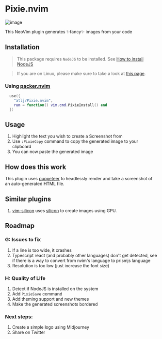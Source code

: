 # Pixie.nvim

![image](https://user-images.githubusercontent.com/23079646/216171201-4f3261c7-f97d-4046-a011-b9b85a078726.png)

This NeoVim plugin generates ✨fancy✨ images from your code

## Installation

> This package requires `NodeJS` to be installed.
> See [How to install NodeJS](https://gist.github.com/MichaelCurrin/aa1fc56419a355972b96bce23f3bccba)

> If you are on Linux, please make sure to take a look at [this page](https://github.com/kufii/img-clipboard#linux-use).

### Using [packer.nvim](https://github.com/wbthomason/packer.nvim)


```lua
  use({
    "atlj/Pixie.nvim",
    run = function() vim.cmd.PixieInstall() end
  })
```

## Usage
1. Highlight the text you wish to create a Screenshot from
2. Use `:PixieCopy` command to copy the generated image to your clipboard
3. You can now paste the generated image

## How does this work

This plugin uses [puppeteer](https://github.com/puppeteer/puppeteer) to headlessly render and take a screenshot of an auto-generated HTML file. 

## Similar plugins

1. [vim-silicon](https://github.com/segeljakt/vim-silicon) uses [silicon](https://github.com/Aloxaf/silicon) to create images using GPU.

## Roadmap

### G: Issues to fix
  1. If a line is too wide, it crashes
  2. Typescript react (and probably other languages) don't get detected, see if there is a way to convert from nvim's language to prismjs language
  3. Resolution is too low (just increase the font size)

### H: Quality of Life
  1. Detect if NodeJS is installed on the system
  2. Add `PixieSave` command
  3. Add theming support and new themes
  4. Make the generated screenshots bordered

### Next steps:
  1. Create a simple logo using Midjourney
  2. Share on Twitter

